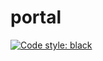# portal
[![Code style: black](https://img.shields.io/badge/code%20style-black-000000.svg)](https://github.com/psf/black)